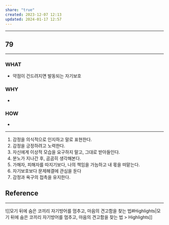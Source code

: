 ```yaml
---
share: "true"
created: 2023-12-07 12:13
updated: 2024-01-17 12:57
---
```


---
## 79
---
### WHAT
- 약점이 건드려지면 발동되는 자기보호
### WHY
- 
### HOW
- 
---
1. 감정을 의식적으로 인지하고 말로 표현한다.
2. 감정을 긍정하려고 노력한다.
3. 자신에게 이상적 모습을 요구하지 말고, 그대로 받아들인다.
4. 분노가 지나간 후, 곰곰히 생각해본다.
5. 가해자, 피해자를 따지기보다, 나의 책임을 가늠하고 내 몫을 떠맡는다.
6. 자기보호보다 문제해결에 관심을 둔다
7. 감정과 욕구의 접촉을 유지한다.





## Reference
---
![[모기 뒤에 숨은 코끼리  자기방어를 멈추고, 마음의 견고함을 찾는 법#Highlights|모기 뒤에 숨은 코끼리  자기방어를 멈추고, 마음의 견고함을 찾는 법 > Highlights]]
